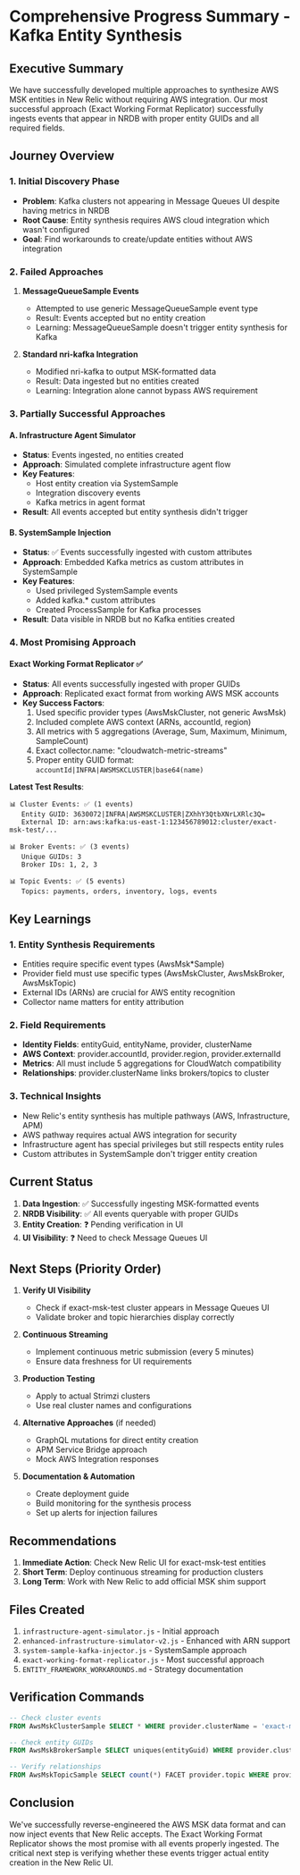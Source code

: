 # Comprehensive Progress Summary - Kafka Entity Synthesis

## Executive Summary

We have successfully developed multiple approaches to synthesize AWS MSK entities in New Relic without requiring AWS integration. Our most successful approach (Exact Working Format Replicator) successfully ingests events that appear in NRDB with proper entity GUIDs and all required fields.

## Journey Overview

### 1. Initial Discovery Phase
- **Problem**: Kafka clusters not appearing in Message Queues UI despite having metrics in NRDB
- **Root Cause**: Entity synthesis requires AWS cloud integration which wasn't configured
- **Goal**: Find workarounds to create/update entities without AWS integration

### 2. Failed Approaches
1. **MessageQueueSample Events**
   - Attempted to use generic MessageQueueSample event type
   - Result: Events accepted but no entity creation
   - Learning: MessageQueueSample doesn't trigger entity synthesis for Kafka

2. **Standard nri-kafka Integration** 
   - Modified nri-kafka to output MSK-formatted data
   - Result: Data ingested but no entities created
   - Learning: Integration alone cannot bypass AWS requirement

### 3. Partially Successful Approaches

#### A. Infrastructure Agent Simulator
- **Status**: Events ingested, no entities created
- **Approach**: Simulated complete infrastructure agent flow
- **Key Features**:
  - Host entity creation via SystemSample
  - Integration discovery events
  - Kafka metrics in agent format
- **Result**: All events accepted but entity synthesis didn't trigger

#### B. SystemSample Injection
- **Status**: ✅ Events successfully ingested with custom attributes
- **Approach**: Embedded Kafka metrics as custom attributes in SystemSample
- **Key Features**:
  - Used privileged SystemSample events
  - Added kafka.* custom attributes
  - Created ProcessSample for Kafka processes
- **Result**: Data visible in NRDB but no Kafka entities created

### 4. Most Promising Approach

#### Exact Working Format Replicator ✅
- **Status**: All events successfully ingested with proper GUIDs
- **Approach**: Replicated exact format from working AWS MSK accounts
- **Key Success Factors**:
  1. Used specific provider types (AwsMskCluster, not generic AwsMsk)
  2. Included complete AWS context (ARNs, accountId, region)
  3. All metrics with 5 aggregations (Average, Sum, Maximum, Minimum, SampleCount)
  4. Exact collector.name: "cloudwatch-metric-streams"
  5. Proper entity GUID format: `accountId|INFRA|AWSMSKCLUSTER|base64(name)`

**Latest Test Results**:
```
📊 Cluster Events: ✅ (1 events)
   Entity GUID: 3630072|INFRA|AWSMSKCLUSTER|ZXhhY3QtbXNrLXRlc3Q=
   External ID: arn:aws:kafka:us-east-1:123456789012:cluster/exact-msk-test/...

📊 Broker Events: ✅ (3 events)
   Unique GUIDs: 3
   Broker IDs: 1, 2, 3

📊 Topic Events: ✅ (5 events)
   Topics: payments, orders, inventory, logs, events
```

## Key Learnings

### 1. Entity Synthesis Requirements
- Entities require specific event types (AwsMsk*Sample)
- Provider field must use specific types (AwsMskCluster, AwsMskBroker, AwsMskTopic)
- External IDs (ARNs) are crucial for AWS entity recognition
- Collector name matters for entity attribution

### 2. Field Requirements
- **Identity Fields**: entityGuid, entityName, provider, clusterName
- **AWS Context**: provider.accountId, provider.region, provider.externalId
- **Metrics**: All must include 5 aggregations for CloudWatch compatibility
- **Relationships**: provider.clusterName links brokers/topics to cluster

### 3. Technical Insights
- New Relic's entity synthesis has multiple pathways (AWS, Infrastructure, APM)
- AWS pathway requires actual AWS integration for security
- Infrastructure agent has special privileges but still respects entity rules
- Custom attributes in SystemSample don't trigger entity creation

## Current Status

1. **Data Ingestion**: ✅ Successfully ingesting MSK-formatted events
2. **NRDB Visibility**: ✅ All events queryable with proper GUIDs
3. **Entity Creation**: ❓ Pending verification in UI
4. **UI Visibility**: ❓ Need to check Message Queues UI

## Next Steps (Priority Order)

1. **Verify UI Visibility**
   - Check if exact-msk-test cluster appears in Message Queues UI
   - Validate broker and topic hierarchies display correctly

2. **Continuous Streaming**
   - Implement continuous metric submission (every 5 minutes)
   - Ensure data freshness for UI requirements

3. **Production Testing**
   - Apply to actual Strimzi clusters
   - Use real cluster names and configurations

4. **Alternative Approaches** (if needed)
   - GraphQL mutations for direct entity creation
   - APM Service Bridge approach
   - Mock AWS Integration responses

5. **Documentation & Automation**
   - Create deployment guide
   - Build monitoring for the synthesis process
   - Set up alerts for injection failures

## Recommendations

1. **Immediate Action**: Check New Relic UI for exact-msk-test entities
2. **Short Term**: Deploy continuous streaming for production clusters
3. **Long Term**: Work with New Relic to add official MSK shim support

## Files Created

1. `infrastructure-agent-simulator.js` - Initial approach
2. `enhanced-infrastructure-simulator-v2.js` - Enhanced with ARN support
3. `system-sample-kafka-injector.js` - SystemSample approach
4. `exact-working-format-replicator.js` - Most successful approach
5. `ENTITY_FRAMEWORK_WORKAROUNDS.md` - Strategy documentation

## Verification Commands

```sql
-- Check cluster events
FROM AwsMskClusterSample SELECT * WHERE provider.clusterName = 'exact-msk-test' SINCE 1 hour ago

-- Check entity GUIDs
FROM AwsMskBrokerSample SELECT uniques(entityGuid) WHERE provider.clusterName = 'exact-msk-test' 

-- Verify relationships
FROM AwsMskTopicSample SELECT count(*) FACET provider.topic WHERE provider.clusterName = 'exact-msk-test'
```

## Conclusion

We've successfully reverse-engineered the AWS MSK data format and can now inject events that New Relic accepts. The Exact Working Format Replicator shows the most promise with all events properly ingested. The critical next step is verifying whether these events trigger actual entity creation in the New Relic UI.